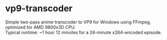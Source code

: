 # vp9-transcoder
Simple two-pass anime transcoder to VP9 for Windows using FFmpeg, optimized for AMD 9800x3D CPU.
<br/>
Typical runtime: ~1 hour 12 minutes for a 24-minute x264-encoded episode.
